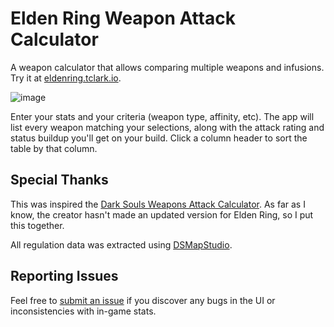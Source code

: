 # Elden Ring Weapon Attack Calculator

A weapon calculator that allows comparing multiple weapons and infusions. Try it at [eldenring.tclark.io](https://eldenring.tclark.io/).

![image](https://user-images.githubusercontent.com/3964980/179368407-a26a012c-2923-4529-a311-899145a9451f.png)

Enter your stats and your criteria (weapon type, affinity, etc). The app will list every weapon matching your selections, along with the attack rating and status buildup you'll get on your build. Click a column header to sort the table by that column.

## Special Thanks

This was inspired the [Dark Souls Weapons Attack Calculator](https://soulsplanner.com/darksouls/weaponatk). As far as I know, the creator hasn't made an updated version for Elden Ring, so I put this together.

All regulation data was extracted using [DSMapStudio](https://github.com/soulsmods/DSMapStudio).

## Reporting Issues

Feel free to [submit an issue](https://github.com/ThomasJClark/elden-ring-weapon-calculator/issues/new) if you discover any bugs in the UI or inconsistencies with in-game stats.
